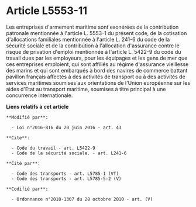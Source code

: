 # Article L5553-11

Les entreprises d'armement maritime sont exonérées de la contribution patronale mentionnée à l'article L. 5553-1 du présent
code, de la cotisation d'allocations familiales mentionnée à l'article L. 241-6 du code de la sécurité sociale et de la
contribution à l'allocation d'assurance contre le risque de privation d'emploi mentionnée à l'article L. 5422-9 du code du
travail dues par les employeurs, pour les équipages et les gens de mer que ces entreprises emploient, qui sont affiliés au
régime d'assurance vieillesse des marins et qui sont embarqués à bord des navires de commerce battant pavillon français
affectés à des activités de transport ou à des activités de services maritimes soumises aux orientations de l'Union
européenne sur les aides d'Etat au transport maritime, soumises à titre principal à une concurrence internationale.

**Liens relatifs à cet article**

	**Modifié par**:

	  - Loi n°2016-816 du 20 juin 2016 - art. 43

	**Cite**:

	  - Code du travail - art. L5422-9
	  - Code de la sécurité sociale. - art. L241-6

	**Cité par**:

	  - Code des transports - art. L5785-1 (VT)
	  - Code des transports - art. L5785-5-2 (V)

	**Codifié par**:

	  - Ordonnance n°2010-1307 du 28 octobre 2010 - art. (V)

